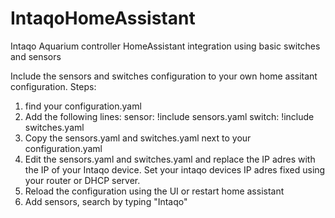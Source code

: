 # IntaqoHomeAssistant
Intaqo Aquarium controller HomeAssistant integration using basic switches and sensors

Include the sensors and switches configuration to your own home assitant configuration.
Steps:
1. find your configuration.yaml
2. Add the following lines:
     sensor: !include sensors.yaml
     switch: !include switches.yaml
3. Copy the sensors.yaml and switches.yaml next to your configuration.yaml
4. Edit the sensors.yaml and switches.yaml and replace the IP adres with the IP of your Intaqo device. Set your intaqo devices IP adres fixed using your router or  DHCP server.
5. Reload the configuration using the UI or restart home assistant
6. Add sensors, search by typing "Intaqo"
